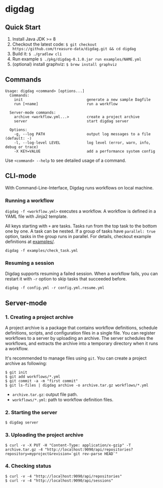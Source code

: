 # digdag

## Quick Start

1. Install Java JDK >= 8
2. Checkout the latest code: `$ git checkout https://github.com/treasure-data/digdag.git && cd digdag`
3. Build it: `$ ./gradlew cli`
4. Run example `$ ./pkg/digdag-0.1.0.jar run examples/NAME.yml`
5. (optional) install graphviz: `$ brew install graphviz`

## Commands

```
Usage: digdag <command> [options...]
  Commands:
    init                             generate a new sample Dagfile
    run [+name]                      run a workflow

  Server-mode commands:
    archive <workflow.yml...>        create a project archive
    server                           start digdag server

  Options:
    -g, --log PATH                   output log messages to a file (default: -)
    -l, --log-level LEVEL            log level (error, warn, info, debug or trace)
    -X KEY=VALUE                     add a performance system config
```

Use `<command> --help` to see detailed usage of a command.

## CLI-mode

With Command-Line-Interface, Digdag runs workflows on local machine.

### Running a workflow

`digdag -f <workflow.yml>` executes a workflow. A workflow is defined in a YAML file with Jinja2 template.

All keys starting with `+` are tasks. Tasks run from the top task to the bottom one by one. A task can be nested. If a group of tasks have `parallel: true` option, tasks in the group runs in parallel. For details, checkout example definitions at [examples/](https://github.com/treasure-data/digdag/blob/master/examples).

```
digdag -f examples/check_task.yml
```

### Resuming a session

Digdag supports resuming a failed session. When a workflow fails, you can restart it with `-r` option to skip tasks that succeeded before.

```
digdag -f config.yml -r config.yml.resume.yml
```

## Server-mode

### 1. Creating a project archive

A project archive is a package that contains workflow definitions, schedule definitions, scripts, and configuration files in a single file.
You can register workflows to a server by uploading an archive. The server schedules the workflows, and extracts the archive into a temporary directory when it runs a workflow.

It's recommended to manage files using `git`. You can create a project archive as following:

```
$ git init
$ git add workflows/*.yml
$ git commit -a -m "first commit"
$ git ls-files | digdag archive -o archive.tar.gz workflows/*.yml
```

* `archive.tar.gz`: output file path.
* `workflows/*.yml`: path to workflow definition files.

### 2. Starting the server

```
$ digdag server
```

### 3. Uploading the project archive

```
$ curl -v -X PUT -H "Content-Type: application/x-gzip" -T archive.tar.gz -4 "http://localhost:9090/api/repositories?repository=myproject&revision=`git rev-parse HEAD`"
```

### 4. Checking status

```
$ curl -v -4 "http://localhost:9090/api/repositories"
$ curl -v -4 "http://localhost:9090/api/sessions"
```

